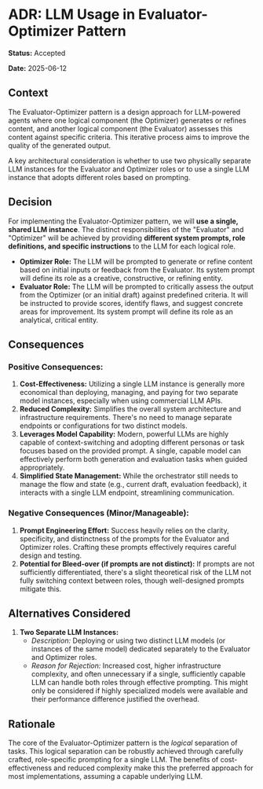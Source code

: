 # ADR: LLM Usage in Evaluator-Optimizer Pattern

**Status:** Accepted

**Date:** 2025-06-12

## Context

The Evaluator-Optimizer pattern is a design approach for LLM-powered agents where one logical component (the Optimizer) generates or refines content, and another logical component (the Evaluator) assesses this content against specific criteria. This iterative process aims to improve the quality of the generated output.

A key architectural consideration is whether to use two physically separate LLM instances for the Evaluator and Optimizer roles or to use a single LLM instance that adopts different roles based on prompting.

## Decision

For implementing the Evaluator-Optimizer pattern, we will **use a single, shared LLM instance**. The distinct responsibilities of the "Evaluator" and "Optimizer" will be achieved by providing **different system prompts, role definitions, and specific instructions** to the LLM for each logical role.

*   **Optimizer Role:** The LLM will be prompted to generate or refine content based on initial inputs or feedback from the Evaluator. Its system prompt will define its role as a creative, constructive, or refining entity.
*   **Evaluator Role:** The LLM will be prompted to critically assess the output from the Optimizer (or an initial draft) against predefined criteria. It will be instructed to provide scores, identify flaws, and suggest concrete areas for improvement. Its system prompt will define its role as an analytical, critical entity.

## Consequences

### Positive Consequences:

1.  **Cost-Effectiveness:** Utilizing a single LLM instance is generally more economical than deploying, managing, and paying for two separate model instances, especially when using commercial LLM APIs.
2.  **Reduced Complexity:** Simplifies the overall system architecture and infrastructure requirements. There's no need to manage separate endpoints or configurations for two distinct models.
3.  **Leverages Model Capability:** Modern, powerful LLMs are highly capable of context-switching and adopting different personas or task focuses based on the provided prompt. A single, capable model can effectively perform both generation and evaluation tasks when guided appropriately.
4.  **Simplified State Management:** While the orchestrator still needs to manage the flow and state (e.g., current draft, evaluation feedback), it interacts with a single LLM endpoint, streamlining communication.

### Negative Consequences (Minor/Manageable):

1.  **Prompt Engineering Effort:** Success heavily relies on the clarity, specificity, and distinctness of the prompts for the Evaluator and Optimizer roles. Crafting these prompts effectively requires careful design and testing.
2.  **Potential for Bleed-over (if prompts are not distinct):** If prompts are not sufficiently differentiated, there's a slight theoretical risk of the LLM not fully switching context between roles, though well-designed prompts mitigate this.

## Alternatives Considered

1.  **Two Separate LLM Instances:**
    *   *Description:* Deploying or using two distinct LLM models (or instances of the same model) dedicated separately to the Evaluator and Optimizer roles.
    *   *Reason for Rejection:* Increased cost, higher infrastructure complexity, and often unnecessary if a single, sufficiently capable LLM can handle both roles through effective prompting. This might only be considered if highly specialized models were available and their performance difference justified the overhead.

## Rationale

The core of the Evaluator-Optimizer pattern is the *logical* separation of tasks. This logical separation can be robustly achieved through carefully crafted, role-specific prompting for a single LLM. The benefits of cost-effectiveness and reduced complexity make this the preferred approach for most implementations, assuming a capable underlying LLM.
